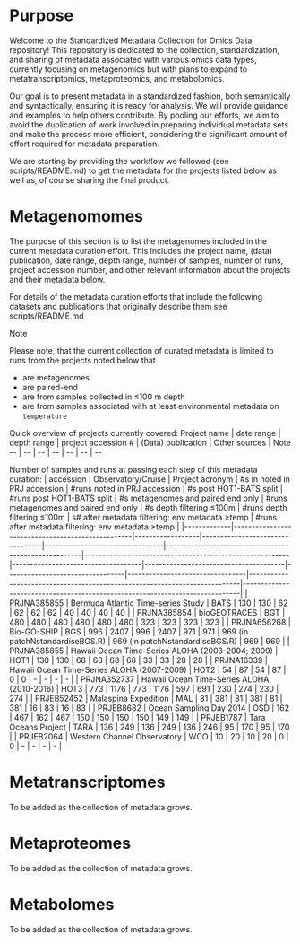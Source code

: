 # Purpose

Welcome to the Standardized Metadata Collection for Omics Data repository! This repository is dedicated to the collection, standardization, and sharing of metadata associated with various omics data types, currently focusing on metagenomics but with plans to expand to metatranscriptomics, metaproteomics, and metabolomics. 

Our goal is to present metadata in a standardized fashion, both semantically and syntactically, ensuring it is ready for analysis. We will provide guidance and examples to help others contribute. By pooling our efforts, we aim to avoid the duplication of work involved in preparing individual metadata sets and make the process more efficient, considering the significant amount of effort required for metadata preparation.

We are starting by providing the workflow we followed (see scripts/README.md) to get the metadata for the projects listed below as well as, of course sharing the final product.


# Metagenomomes

The purpose of this section is to list the metagenomes included in the current metadata curation effort. This includes the project name, (data) publication, date range, depth range, number of samples, number of runs, project accession number, and other relevant information about the projects and their metadata below.

For details of the metadata curation efforts that include the following datasets and publications that originally describe them see scripts/README.md

> [!NOTE]
> Please note, that the current collection of curated metadata is limited to runs from the projects noted below that
> - are metagenomes
> - are paired-end
> - are from samples collected in ≤100 m depth
> - are from samples associated with at least environmental metadata on `temperature`

Quick overview of projects currently covered: 
Project name  |  date range | depth range | project accession # | (Data) publication | Other sources | Note
-- | -- | -- | -- | -- | -- | --  

Number of samples and runs at passing each step of this metadata curation:
| accession   | Observatory/Cruise |  Project acronym | #s in noted in PRJ accession | #runs noted in PRJ accession | #s post HOT1-BATS split | #runs post HOT1-BATS split | #s metagenomes and paired end only | #runs metagenomes and paired end only | #s depth filtering ≤100m | #runs depth filtering ≤100m     | s# after metadata filtering: env metadata ≥temp | #runs after metadata filtering: env metadata ≥temp  |
|-------------|--------------------------------------------------|------------------|---------------------------------|---------------------------------|------------------------------------------------------|---------------------------------------------------------|------------------------------------|---------------------------------------|---------------------------------|---------------------------------|---------------------------------------------------------------------------|-----------------------------------------------------------------------------|
| PRJNA385855 | Bermuda Atlantic Time-series Study               | BATS             | 130                             | 130                             | 62                                                   | 62                                                      | 62                                 | 62                                    | 40                              | 40                              | 40                                                                        | 40                                                                          |
| PRJNA385854 | bioGEOTRACES                                     | BGT              | 480                             | 480                             | 480                                                  | 480                                                     | 480                                | 480                                   | 323                             | 323                             | 323                                                                       | 323                                                                         |
| PRJNA656268 | Bio-GO-SHIP                                      | BGS              | 996                             | 2407                            | 996                                                  | 2407                                                    | 971                                | 971                                   | 969 (in patchNstandardiseBGS.R) | 969 (in patchNstandardiseBGS.R) | 969                                                                       | 969                                                                         |
| PRJNA385855 | Hawaii Ocean Time-Series ALOHA (2003-2004; 2009) | HOT1             | 130                             | 130                             | 68                                                   | 68                                                      | 68                                 | 68                                    | 33                              | 33                              | 28                                                                        | 28                                                                          |
| PRJNA16339  | Hawaii Ocean Time-Series ALOHA (2007-2009)       | HOT2             | 54                              | 87                              | 54                                                   | 87                                                      | 0                                  | 0                                     | -                               | -                               | -                                                                         | -                                                                           |
| PRJNA352737 | Hawaii Ocean Time-Series ALOHA (2010-2016)       | HOT3             | 773                             | 1176                            | 773                                                  | 1176                                                    | 597                                | 691                                   | 230                             | 274                             | 230                                                                       | 274                                                                         |
| PRJEB52452  | Malaspina Expedition                             | MAL              | 81                              | 381                             | 81                                                   | 381                                                     | 81                                 | 381                                   | 16                              | 83                              | 16                                                                        | 83                                                                          |
| PRJEB8682   | Ocean Sampling Day 2014                          | OSD              | 162                             | 467                             | 162                                                  | 467                                                     | 150                                | 150                                   | 150                             | 150                             | 149                                                                       | 149                                                                         |
| PRJEB1787   | Tara Oceans Project                              | TARA             | 136                             | 249                             | 136                                                  | 249                                                     | 136                                | 246                                   | 95                              | 170                             | 95                                                                        | 170                                                                         |
| PRJEB2064   | Western Channel Observatory                      | WCO              | 10                              | 20                              | 10                                                   | 20                                                      | 0                                  | 0                                     | -                               | -                               | -                                                                         | -                                                                           |


# Metatranscriptomes

To be added as the collection of metadata grows.

# Metaproteomes

To be added as the collection of metadata grows.

# Metabolomes

To be added as the collection of metadata grows.

